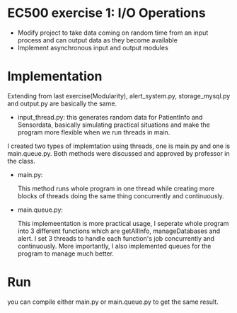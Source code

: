 # EC500 exercise 1: I/O Operations
  * Modify project to take data coming on random time from an input process and can output data as they become available
  * Implement asynchronous input and output modules 


# Implementation
Extending from last exercise(Modularity), alert_system.py, storage_mysql.py and output.py are basically the same.  

* input_thread.py: this generates random data for PatientInfo and Sensordata, basically simulating practical situations and make the program more flexible    when we run threads in main. 



I created two types of implemtation using threads, one is main.py and one is main.queue.py. Both methods were discussed and approved by professor in the class.

* main.py: 

  This method runs whole program in one thread while creating more blocks of threads doing the same thing concurrently and continuously. 

* main.queue.py:

  This implemeentation is more practical usage, I seperate whole program into 3 different functions which are getAllInfo, manageDatabases and alert. I set 3 threads to handle each function's job concurrently and continuously. More importantly, I also implemented queues for the program to manage much better.

# Run
you can compile either main.py or main.queue.py to get the same result.

